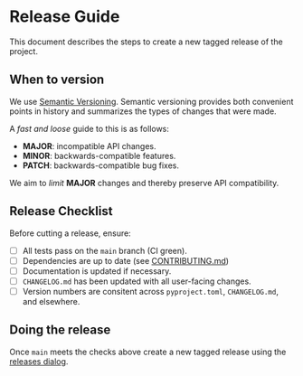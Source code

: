 # Release Guide

This document describes the steps to create a new tagged release of the project.

## When to version
We use [Semantic Versioning](https://semver.org/spec/v2.0.0.html).
Semantic versioning provides both convenient points in history and summarizes the types of changes that were made.

A *fast and loose* guide to this is as follows:
   - **MAJOR**: incompatible API changes.
   - **MINOR**: backwards-compatible features.
   - **PATCH**: backwards-compatible bug fixes.

We aim to *limit* **MAJOR** changes and thereby preserve API compatibility.

## Release Checklist
Before cutting a release, ensure:

- [ ] All tests pass on the `main` branch (CI green).
- [ ] Dependencies are up to date (see [CONTRIBUTING.md](./CONTRIBUTING.md))
- [ ] Documentation is updated if necessary.
- [ ] `CHANGELOG.md` has been updated with all user-facing changes.
- [ ] Version numbers are consitent across `pyproject.toml`, `CHANGELOG.md`, and elsewhere.

## Doing the release
Once `main` meets the checks above create a new tagged release using the [releases dialog](https://github.com/pyotc/pyotc/releases/new).
